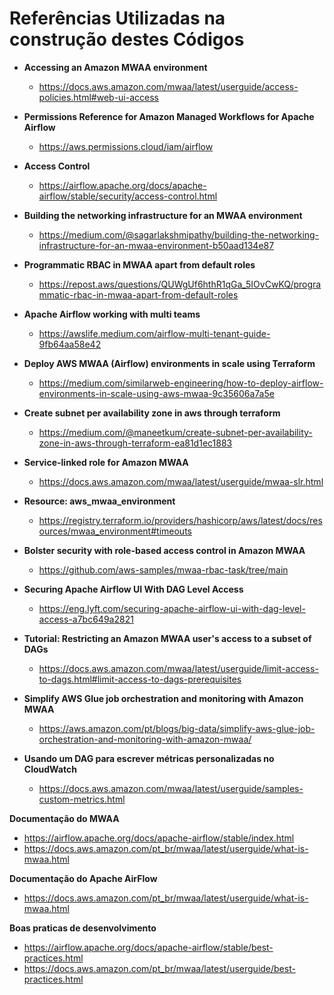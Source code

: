 # Referências Utilizadas na construção destes Códigos
- **Accessing an Amazon MWAA environment**
    - https://docs.aws.amazon.com/mwaa/latest/userguide/access-policies.html#web-ui-access
- **Permissions Reference for Amazon Managed Workflows for Apache Airflow**
    - https://aws.permissions.cloud/iam/airflow

- **Access Control**
    - https://airflow.apache.org/docs/apache-airflow/stable/security/access-control.html

- **Building the networking infrastructure for an MWAA environment**
    - https://medium.com/@sagarlakshmipathy/building-the-networking-infrastructure-for-an-mwaa-environment-b50aad134e87

- **Programmatic RBAC in MWAA apart from default roles**
    - https://repost.aws/questions/QUWgUf6hthR1qGa_5IOvCwKQ/programmatic-rbac-in-mwaa-apart-from-default-roles

- **Apache Airflow working with multi teams**
    - https://awslife.medium.com/airflow-multi-tenant-guide-9fb64aa58e42

- **Deploy AWS MWAA (Airflow) environments in scale using Terraform**
    - https://medium.com/similarweb-engineering/how-to-deploy-airflow-environments-in-scale-using-aws-mwaa-9c35606a7a5e

- **Create subnet per availability zone in aws through terraform**
    - https://medium.com/@maneetkum/create-subnet-per-availability-zone-in-aws-through-terraform-ea81d1ec1883

- **Service-linked role for Amazon MWAA**
    - https://docs.aws.amazon.com/mwaa/latest/userguide/mwaa-slr.html

- **Resource: aws_mwaa_environment**
    - https://registry.terraform.io/providers/hashicorp/aws/latest/docs/resources/mwaa_environment#timeouts

- **Bolster security with role-based access control in Amazon MWAA**
    - https://github.com/aws-samples/mwaa-rbac-task/tree/main

- **Securing Apache Airflow UI With DAG Level Access**
    - https://eng.lyft.com/securing-apache-airflow-ui-with-dag-level-access-a7bc649a2821

- **Tutorial: Restricting an Amazon MWAA user's access to a subset of DAGs**
    - https://docs.aws.amazon.com/mwaa/latest/userguide/limit-access-to-dags.html#limit-access-to-dags-prerequisites
- **Simplify AWS Glue job orchestration and monitoring with Amazon MWAA**
    - https://aws.amazon.com/pt/blogs/big-data/simplify-aws-glue-job-orchestration-and-monitoring-with-amazon-mwaa/

- **Usando um DAG para escrever métricas personalizadas no CloudWatch**
    - https://docs.aws.amazon.com/mwaa/latest/userguide/samples-custom-metrics.html

**Documentação do MWAA**
- https://airflow.apache.org/docs/apache-airflow/stable/index.html
- https://docs.aws.amazon.com/pt_br/mwaa/latest/userguide/what-is-mwaa.html

**Documentação do Apache AirFlow**
- https://docs.aws.amazon.com/pt_br/mwaa/latest/userguide/what-is-mwaa.html

**Boas praticas de desenvolvimento**
- https://airflow.apache.org/docs/apache-airflow/stable/best-practices.html
- https://docs.aws.amazon.com/pt_br/mwaa/latest/userguide/best-practices.html
